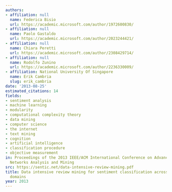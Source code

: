 ```yaml
---
authors:
- affiliation: null
  name: Federica Bisio
  url: https://academic.microsoft.com/author/1972600830/
- affiliation: null
  name: Paolo Gastaldo
  url: https://academic.microsoft.com/author/2023244421/
- affiliation: null
  name: Chiara Peretti
  url: https://academic.microsoft.com/author/2308429714/
- affiliation: null
  name: Rodolfo Zunino
  url: https://academic.microsoft.com/author/2236330009/
- affiliation: National University Of Singapore
  name: Erik Cambria
  slug: erik_cambria
date: '2013-08-25'
estimated_citations: 14
fields:
- sentiment analysis
- machine learning
- modularity
- computational complexity theory
- data mining
- computer science
- the internet
- text mining
- cognition
- artificial intelligence
- classification procedure
- objective measurement
in: Proceedings of the 2013 IEEE/ACM International Conference on Advances in Social
  Networks Analysis and Mining
src: https://sentic.net/data-intensive-review-mining.pdf
title: Data intensive review mining for sentiment classification across heterogeneous
  domains
year: 2013
---
```


